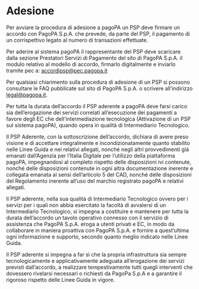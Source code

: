 # Adesione

Per avviare la procedura di adesione a pagoPA un PSP deve firmare un accordo con PagoPA S.p.A. che prevede, da parte del PSP, il pagamento di un corrispettivo legato al numero di transazioni effettuate.

Per aderire al sistema pagoPA il rappresentante del PSP deve scaricare dalla sezione Prestatori Servizi di Pagamento del sito di PagoPA S.p.A. il modulo relativo al modello di accordo, firmarlo digitalmente e inviarlo tramite pec a: [accordipsp@pec.pagopa.it](mailto:accordipsp@pec.pagopa.it)

Per qualsiasi chiarimento sulla procedura di adesione di un PSP si possono consultare le FAQ pubblicate sul sito di PagoPA S.p.A. o scrivere all’indirizzo [legal@pagopa.it](mailto:legal@pagopa.it).

Per tutta la durata dell’accordo il PSP aderente a pagoPA deve farsi carico sia dell’erogazione dei servizi correlati all’esecuzione dei pagamenti a favore degli EC che dell’intermediazione tecnologica (Attivazione di un PSP sul sistema pagoPA), quando opera in qualità di Intermediario Tecnologico.

Il PSP Aderente, con la sottoscrizione dell’accordo, dichiara di avere preso visione e di accettare integralmente e incondizionatamente quanto stabilito nelle Linee Guida e nei relativi allegati, nonché negli altri provvedimenti già emanati dall’Agenzia per l’Italia Digitale per l’utilizzo della piattaforma pagoPA, impegnandosi al completo rispetto delle disposizioni ivi contenute, nonché delle disposizioni contenute in ogni altra documentazione inerente e collegata emanata ai sensi dell’articolo 5 del CAD, nonché delle disposizioni del Regolamento inerente all’uso del marchio registrato pagoPA e relativi allegati.

Il PSP aderente, nella sua qualità di Intermediario Tecnologico ovvero per i servizi per i quali non abbia esercitato la facoltà di avvalersi di un Intermediario Tecnologico, si impegna a costituire e mantenere per tutta la durata dell’accordo un tavolo operativo connesso con il servizio di assistenza che PagoPA S.p.A. eroga a utenti privati e EC, in modo da collaborare in maniera proattiva con PagoPA S.p.A. e fornire a quest’ultima ogni informazione e supporto, secondo quanto meglio indicato nelle Linee Guida.

Il PSP aderente si impegna a far sì che la propria infrastruttura sia sempre tecnologicamente e applicativamente adeguata all’erogazione dei servizi previsti dall’accordo, a realizzare tempestivamente tutti quegli interventi che dovessero rivelarsi necessari o richiesti da PagoPa S.p.A e a garantire il rigoroso rispetto delle Linee Guida in vigore.
